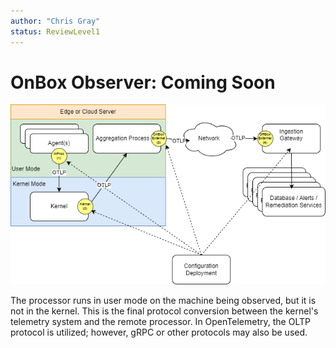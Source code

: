```yaml
---
author: "Chris Gray"
status: ReviewLevel1
---
```


# OnBox Observer: Coming Soon

![](../orig_media/Architecture.Boxes.Full.DynamicTelemetry.drawio.png)

The processor runs in user mode on the machine being observed, but it is not in
the kernel. This is the final protocol conversion between the kernel's telemetry
system and the remote processor. In OpenTelemetry, the OLTP protocol is
utilized; however, gRPC or other protocols may also be used.
